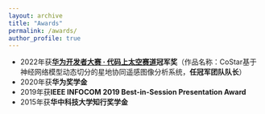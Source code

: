 ```yaml
---
layout: archive
title: "Awards"
permalink: /awards/
author_profile: true
---
```


- 2022年获[**华为开发者大赛 · 代码上太空赛道**](https://competition.huaweicloud.com/information/1000041709/html8)**冠军奖**（作品名称：CoStar基于神经网络模型动态切分的星地协同遥感图像分析系统，**任冠军团队队长**）
- 2020年获**华为奖学金**
- 2019年获**IEEE INFOCOM 2019 Best-in-Session Presentation Award**
- 2015年获**华中科技大学知行奖学金**